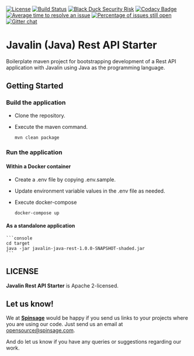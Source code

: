 [![License](https://img.shields.io/badge/License-Apache%202.0-blue.svg)](https://opensource.org/licenses/Apache-2.0)
[![Build Status](https://travis-ci.com/spinsage/javalin-java-starter-restapi.svg?branch=main)](https://travis-ci.com/spinsage/javalin-java-starter-restapi)
[![Black Duck Security Risk](https://copilot.blackducksoftware.com/github/repos/spinsage/javalin-java-starter-restapi/branches/main/badge-risk.svg)](https://copilot.blackducksoftware.com/github/repos/spinsage/javalin-java-starter-restapi/branches/main)
[![Codacy Badge](https://api.codacy.com/project/badge/Grade/0f6f3fbcbd77439fb431a59831827e73)](https://app.codacy.com/gh/spinsage/javalin-java-starter-restapi?utm_source=github.com&utm_medium=referral&utm_content=spinsage/javalin-java-starter-restapi&utm_campaign=Badge_Grade)
[![Average time to resolve an issue](http://isitmaintained.com/badge/resolution/spinsage/javalin-java-starter-restapi.svg)](http://isitmaintained.com/project/spinsage/javalin-java-starter-restapi "Average time to resolve an issue")
[![Percentage of issues still open](http://isitmaintained.com/badge/open/spinsage/javalin-java-starter-restapi.svg)](http://isitmaintained.com/project/spinsage/javalin-java-starter-restapi "Percentage of issues still open")
[![Gitter chat](https://badges.gitter.im/gitterHQ/gitter.png)](https://gitter.im/spinsage/community)

# Javalin (Java) Rest API Starter

Boilerplate maven project for bootstrapping development of a Rest API application with Javalin using Java as the programming language.

## Getting Started

### Build the application

- Clone the repository.
- Execute the maven command.

	```bash
	mvn clean package
	```
### Run the application

#### Within a Docker container

- Create a .env file by copying .env.sample.
- Update environment variable values in the .env file as needed.
- Execute docker-compose

	```console
	docker-compose up
	```

#### As a standalone application

	```console
	cd target
	java -jar javalin-java-rest-1.0.0-SNAPSHOT-shaded.jar
	```

## LICENSE

**Javalin Rest API Starter** is Apache 2-licensed.


## Let us know!

We at [**Spinsage**](https://www.spinsage.com/) would be happy if you send us links to your projects where you are using our code. Just send us an email at opensource@spinsage.com. 

And do let us know if you have any queries or suggestions regarding our work.
